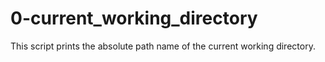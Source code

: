 # 0-current_working_directory

This script prints the absolute path name of the current working directory.

